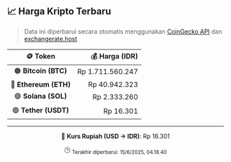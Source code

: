 

<!-- HARGA_KRIPTO -->
## 📈 Harga Kripto Terbaru

> Data ini diperbarui secara otomatis menggunakan [CoinGecko API](https://www.coingecko.com/) dan [exchangerate.host](https://exchangerate.host/)

<div align="center">

| 🪙 Token | 💰 Harga (IDR) |
|:------:|---------------:|
| 🟠 **Bitcoin (BTC)**   | Rp 1.711.560.247 |
| 🔵 **Ethereum (ETH)**  | Rp 40.942.323 |
| 🟣 **Solana (SOL)**    | Rp 2.333.260 |
| 🟢 **Tether (USDT)**   | Rp 16.301 |

---

💱 **Kurs Rupiah (USD → IDR)**: Rp 16.301

🕒 <sub>Terakhir diperbarui: 15/6/2025, 04.18.40</sub>

</div>
<!-- /HARGA_KRIPTO -->